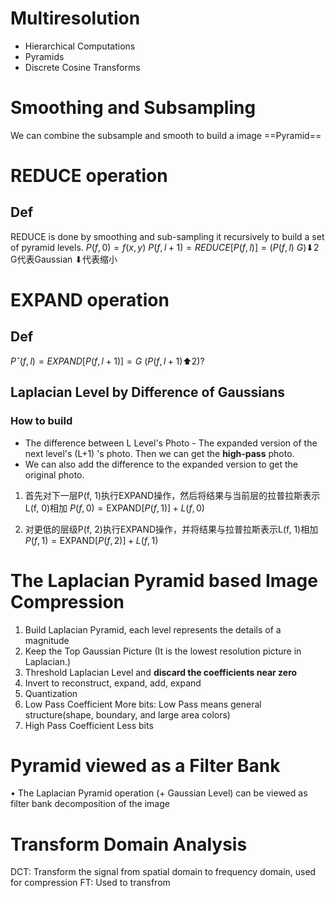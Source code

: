 # Multiresolution
- Hierarchical Computations
- Pyramids
- Discrete Cosine Transforms

# Smoothing and Subsampling
We can combine the subsample and smooth to build a image ==Pyramid==

# REDUCE operation

## Def
REDUCE is done by smoothing and sub-sampling
it recursively to build a set of pyramid levels. 
$P(f, 0) = f(x, y)$
$P(f,l + 1) = REDUCE [P(f,l)] = (P(f,l) ~ G) ⬇2$
G代表Gaussian
⬇代表缩小
# EXPAND operation

## Def

$Pˆ(f,l) = EXP AND [P(f,l + 1)] = G ~ (P(f,l + 1) ⬆2)?$

## Laplacian Level by Difference of Gaussians
### How to build 
- The difference between L Level's Photo - The expanded version of the next level's (L+1) 's photo.  Then we can get the **high-pass** photo. 
- We can also add the difference to the expanded version to get the original photo. 
1. 首先对下一层P(f, 1)执行EXPAND操作，然后将结果与当前层的拉普拉斯表示L(f, 0)相加 $P(f, 0) = \text{EXPAND} [P(f, 1)] + L(f, 0)$

2. 对更低的层级P(f, 2)执行EXPAND操作，并将结果与拉普拉斯表示L(f, 1)相加 $P(f, 1) = \text{EXPAND} [P(f, 2)] + L(f, 1)$

# The Laplacian Pyramid based Image Compression
1. Build Laplacian Pyramid, each level represents the details of a magnitude
2. Keep the Top Gaussian Picture (It is the lowest resolution picture in Laplacian.)
3. Threshold Laplacian Level and **discard the coefficients near zero**
4. Invert to reconstruct, expand, add, expand
5. Quantization 
6. Low Pass Coefficient More bits: Low Pass means general structure(shape, boundary, and large area colors)
7. High Pass Coefficient Less bits

# Pyramid viewed as a Filter Bank  

• The Laplacian Pyramid operation (+ Gaussian Level) can be viewed as filter bank decomposition of the image

# Transform Domain Analysis
DCT: Transform the signal from spatial domain to frequency domain, used for compression
FT: Used to transfrom 



 